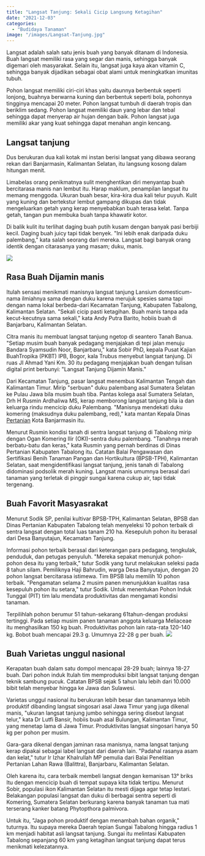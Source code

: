 ```yaml
---
title: "Langsat Tanjung: Sekali Cicip Langsung Ketagihan"
date: "2021-12-03"
categories: 
  - "Budidaya Tanaman"
image: "/images/Langsat-Tanjung.jpg"
---
```


Langsat adalah salah satu jenis buah yang banyak ditanam di Indonesia. Buah langsat memiliki rasa yang segar dan manis, sehingga banyak digemari oleh masyarakat. Selain itu, langsat juga kaya akan vitamin C, sehingga banyak dijadikan sebagai obat alami untuk meningkatkan imunitas tubuh.

Pohon langsat memiliki ciri-ciri khas yaitu daunnya berbentuk seperti lonjong, buahnya berwarna kuning dan berbentuk seperti bola, pohonnya tingginya mencapai 20 meter. Pohon langsat tumbuh di daerah tropis dan beriklim sedang. Pohon langsat memiliki daun yang lebar dan tebal sehingga dapat menyerap air hujan dengan baik. Pohon langsat juga memiliki akar yang kuat sehingga dapat menahan angin kencang.

## Langsat tanjung

Dus berukuran dua kali kotak mi instan berisi langsat yang dibawa seorang rekan dari Banjarmasin, Kalimantan Selatan, itu langsung kosong dalam hitungan menit.

Limabelas orang penikmatnya sulit menghentikan diri menyantap buah bercitarasa manis nan lembut itu. Harap maklum, penampilan langsat itu memang menggoda. Ukuran buah besar, kira-kira dua kali telur puyuh. Kulit yang kuning dan bertekstur lembut gampang dikupas dan tidak mengeluarkan getah yang kerap menyebabkan buah terasa kelat. Tanpa getah, tangan pun membuka buah tanpa khawatir kotor.

Di balik kulit itu terlihat daging buah putih kusam dengan banyak pasi berbiji kecil. Daging buah juicy tapi tidak benyek. "Ini lebih enak daripada duku palembang," kata salah seorang dari mereka. Langsat bagi banyak orang identik dengan citarasanya yang masam; duku, manis.

[![](/images/Langsat-300x169.jpg)](http://localhost/mitra/wp-content/uploads/2021/12/Langsat.jpg)

## Rasa Buah Dijamin manis

Itulah sensasi menikmati manisnya langsat tanjung Lansium domesticum-nama ilmiahnya sama dengan duku karena merujuk spesies sama tapi dengan nama lokal berbeda-dari Kecamatan Tanjung, Kabupaten Tabalong, Kalimantan Selatan. "Sekali cicip pasti ketagihan. Buah manis tanpa ada kecut-kecutnya sama sekali," kata Andy Putra Barito, hobiis buah di Banjarbaru, Kalimantan Selatan.

Citra manis itu membuat langsat tanjung ngetop di seantero Tanah Banua. "Setiap musim buah banyak pedagang menjajakan di tepi jalan menuju Bandara Syamsudin Noor, Banjarbaru," kata Sobir PhD, kepala Pusat Kajian BuahTropika (PKBT) IPB, Bogor, kala Trubus menyebut langsat tanjung. Di ruas JI Ahmad Yani Km. 30 itu pedagang menjajakan buah dengan tulisan digital print berbunyi: "Langsat Tanjung Dijamin Manis."

Dari Kecamatan Tanjung, pasar langsat menembus Kalimantan Tengah dan Kalimantan Timur. Mirip "serbuan" duku palembang asal Sumatera Selatan ke Pulau Jawa bila musim buah tiba. Pantas kolega asal Sumatera Selatan, Drh H Rusmin Ardhaliwa MS, kerap memborong langsat tanjung bila ia dan keluarga rindu mencicip duku Palembang. "Manisnya mendekati duku komering (maksudnya duku palembang, red)," kata mantan Kepala Dinas [Pertanian](http://localhost/mitra/pertanian "Pertanian") Kota Banjarmasin itu.

Menurut Rusmin kondisi tanah di sentra langsat tanjung di Tabalong mirip dengan Ogan Komering Ilir (OKI)-sentra duku palembang. "Tanahnya merah berbatu-batu dan keras," kata Rusmin yang pernah berdinas di Dinas Pertanian Kabupaten Tabalong itu. Catatan Balai Pengawasan dan Sertifikasi Benih Tanaman Pangan dan Hortikultura (BPSB-TPH), Kalimantan Selatan, saat mengidentifikasi langsat tanjung, jenis tanah di Tabalong didominasi podsolik merah kuning. Langsat manis umumnya berasal dari tanaman yang terletak di pinggir sungai karena cukup air, tapi tidak tergenang.

## Buah Favorit Masyasrakat

Menurut Sodik SP, penilai kultivar BPSB-TPH, Kalimantan Selatan, BPSB dan Dinas Pertanian Kabupaten Tabalong telah menyeleksi 10 pohon terbaik di sentra langsat dengan total luas tanam 210 ha. Kesepuluh pohon itu berasal dari Desa Banyutajun, Kecamatan Tanjung.

Informasi pohon terbaik berasal dari keterangan para pedagang, tengkulak, penduduk, dan petugas penyuluh. "Mereka sepakat menunjuk pohon-pohon desa itu yang terbaik," tutur Sodik yang turut melakukan seleksi pada 8 tahun silam. Pemiliknya Haji Bahrudin, warga Desa Banyutajun, dengan 20 pohon langsat bercitarasa istimewa. Tim BPSB lalu memilih 10 pohon terbaik. "Pengamatan selama 2 musim panen menunjukkan kualitas rasa kesepuluh pohon itu setara," tutur Sodik. Untuk menentukan Pohon Induk Tunggal (PIT) tim lalu mendata produktivitas dan mengamati kondisi tanaman.

Terpilihlah pohon berumur 51 tahun-sekarang 61tahun-dengan produksi tertinggi. Pada setiap musim panen tanaman anggota keluarga Meliaceae itu menghasilkan 150 kg buah. Produktivitas pohon lain rata-rata 120-140 kg. Bobot buah mencapai 29.3 g. Umumnya 22-28 g per buah. [![](/images/buah-Langsat-Tanjung-300x169.jpg)](http://localhost/mitra/wp-content/uploads/2021/12/buah-Langsat-Tanjung.jpg)

## Buah Varietas unggul nasional

Kerapatan buah dalam satu dompol mencapai 28-29 buah; lainnya 18-27 buah. Dari pohon induk Itulah tim memproduksi bibit langsat tanjung dengan teknik sambung pucuk. Catatan BPSB sejak 5 tahun lalu lebih dari 10.000 bibit telah menyebar hingga ke Jawa dan Sulawesi.

Varietas unggul nasional itu berukuran lebih besar dan tanamannya lebih produktif dibanding langsat singosari asal Jawa Timur yang juga dikenal manis, "ukuran langsat tanjung jumbo sehingga sering disebut langsat telur," kata Dr Lutfi Bansir, hobiis buah asal Bulungan, Kalimantan Timur, yang menetap lama di Jawa Timur. Produktivitas langsat singosari hanya 50 kg per pohon per musim.

Gara-gara dikenal dengan jaminan rasa manisnya, nama langsat tanjung kerap dipakai sebagai label langsat dari daerah lain. "Padahal rasanya asam dan kelat," tutur Ir Izhar Khalrullah MP pemulia dari Balai Penelitian Pertanian Lahan Rawa (Balittra), Banjarbaru, Kalimantan Selatan.

Oleh karena itu, cara terbaik membeli langsat dengan kemanisan 13° briks Itu dengan mencicip buah di tempat supaya kita tidak tertipu. Menurut Sobir, populasi ikon Kalimantan Selatan itu mesti dijaga agar tetap lestari. Belakangan populasi langsat dan duku di berbagai sentra seperti di Komering, Sumatera Selatan berkurang karena banyak tanaman tua mati terserang kanker batang Phytopthora palmivora.

Untuk itu, "Jaga pohon produktif dengan menambah bahan organik," tuturnya. Itu supaya mereka Daerah tepian Sungai Tabalong hingga radius 1 km menjadi habitat asli langsat tanjung. Sungai itu melintasi Kabupaten Tabalong sepanjang 60 km yang ketagihan langsat tanjung dapat terus menikmati kelezatannya.
